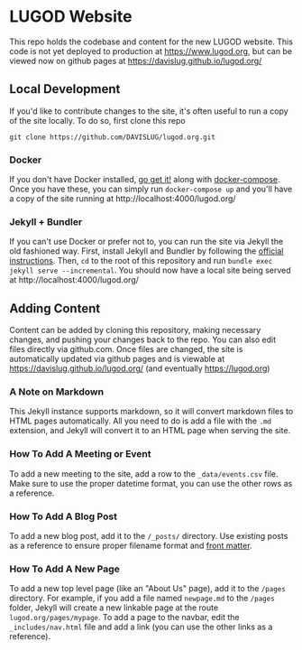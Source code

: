# LUGOD Website

This repo holds the codebase and content for the new LUGOD website.
This code is not yet deployed to production at https://www.lugod.org, but can
be viewed now on github pages at https://davislug.github.io/lugod.org/

## Local Development

If you'd like to contribute changes to the site, it's often useful to run a
copy of the site locally. To do so, first clone this repo
```
git clone https://github.com/DAVISLUG/lugod.org.git
```

### Docker

If you don't have Docker installed, [go get it!](https://docs.docker.com/get-docker/)
along with [docker-compose](https://docs.docker.com/compose/install/).
Once you have these, you can simply run `docker-compose up` and you'll have a
copy of the site running at http://localhost:4000/lugod.org/

### Jekyll + Bundler

If you can't use Docker or prefer not to, you can run the site via Jekyll the old fashioned way.
First, install Jekyll and Bundler by following the [official instructions](https://jekyllrb.com/docs/).
Then, `cd` to the root of this repository and run `bundle exec jekyll serve --incremental`.
You should now have a local site being served at http://localhost:4000/lugod.org/

## Adding Content

Content can be added by cloning this repository, making necessary changes, and pushing your changes back to the repo.
You can also edit files directly via github.com.
Once files are changed, the site is automatically updated via github pages and is viewable at https://davislug.github.io/lugod.org/ (and eventually https://lugod.org)

### A Note on Markdown

This Jekyll instance supports markdown, so it will convert markdown files to HTML pages automatically.
All you need to do is add a file with the `.md` extension, and Jekyll will convert it to an HTML page when serving the site.

### How To Add A Meeting or Event

To add a new meeting to the site, add a row to the `_data/events.csv` file. Make sure to use the proper datetime format, you can use the other rows as a reference.

### How To Add A Blog Post

To add a new blog post, add it to the `/_posts/` directory. Use existing posts as a reference to ensure proper filename format and [front matter](https://jekyllrb.com/docs/front-matter/).

### How To Add A New Page

To add a new top level page (like an "About Us" page), add it to the `/pages` directory.
For example, if you add a file named `newpage.md` to the `/pages` folder, Jekyll will create a new linkable page at the route `lugod.org/pages/mypage`.
To add a page to the navbar, edit the `_includes/nav.html` file and add a link (you can use the other links as a reference).


